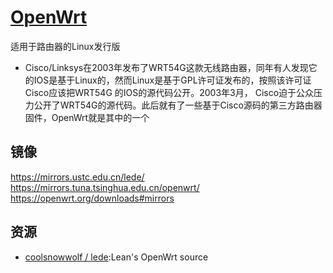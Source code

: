 # [OpenWrt](https://openwrt.org)

适用于路由器的Linux发行版

* Cisco/Linksys在2003年发布了WRT54G这款无线路由器，同年有人发现它的IOS是基于Linux的，然而Linux是基于GPL许可证发布的，按照该许可证Cisco应该把WRT54G 的IOS的源代码公开。2003年3月， Cisco迫于公众压力公开了WRT54G的源代码。此后就有了一些基于Cisco源码的第三方路由器固件，OpenWrt就是其中的一个

## 镜像

https://mirrors.ustc.edu.cn/lede/
https://mirrors.tuna.tsinghua.edu.cn/openwrt/
https://openwrt.org/downloads#mirrors

## 资源

* [coolsnowwolf / lede](https://github.com/coolsnowwolf/lede):Lean's OpenWrt source
